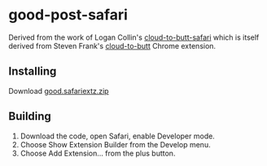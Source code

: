 # good-post-safari

Derived from the work of Logan Collin's [cloud-to-butt-safari]( https://github.com/logancollins/cloud-to-butt-safari) which is itself derived from Steven Frank's [cloud-to-butt](https://github.com/panicsteve/cloud-to-butt) Chrome extension.


## Installing

Download [good.safariextz.zip](https://github.com/lawwrr/good-post/blob/master/good.safariextz?raw=true)


## Building

1. Download the code, open Safari, enable Developer mode.
2. Choose Show Extension Builder from the Develop menu.
3. Choose Add Extension... from the plus button.
